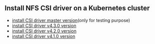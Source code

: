 ## Install NFS CSI driver on a Kubernetes cluster

 - [install CSI driver master version](./install-csi-driver-master.md)(only for testing purpose)
 - [install CSI driver v4.3.0 version](./install-csi-driver-v4.3.0.md)
 - [install CSI driver v4.2.0 version](./install-csi-driver-v4.2.0.md)
 - [install CSI driver v4.1.0 version](./install-csi-driver-v4.1.0.md)
